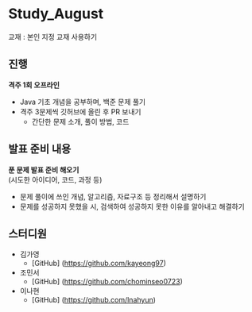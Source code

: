 # Study_August


교재 : 본인 지정 교재 사용하기

## 진행
**격주 1회 오프라인**  
- Java 기초 개념을 공부하며, 백준 문제 풀기  
- 격주 3문제씩 깃허브에 올린 후 PR 보내기
  - 간단한 문제 소개, 풀이 방법, 코드

## 발표 준비 내용
**푼 문제 발표 준비 해오기**  
(시도한 아이디어, 코드, 과정 등)  
- 문제 풀이에 쓰인 개념, 알고리즘, 자료구조 등 정리해서 설명하기  
- 문제를 성공하지 못했을 시, 검색하여 성공하지 못한 이유를 알아내고 해결하기


## 스터디원
- 김가영
  - [GitHub] (https://github.com/kayeong97)
- 조민서
  - [GitHub] (https://github.com/chominseo0723)
- 이나현 
  - [GitHub] (https://github.com/lnahyun)  


